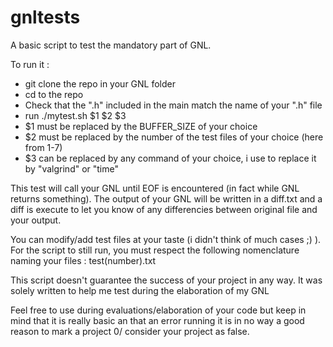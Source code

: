 # gnltests

A basic script to test the mandatory part of GNL.

To run it :

- git clone the repo in your GNL folder
- cd to the repo
- Check that the ".h" included in the main match the name of your ".h" file 
- run ./mytest.sh $1 $2 $3
- $1 must be replaced by the BUFFER_SIZE of your choice
- $2 must be replaced by the number of the test files of your choice (here from 1-7)
- $3 can be replaced by any command of your choice, i use to replace it by "valgrind" or "time"

This test will call your GNL until EOF is encountered (in fact while GNL returns something).
The output of your GNL will be written in a diff.txt and a diff is execute to let you know of any differencies between original file and your output.

You can modify/add test files at your taste (i didn't think of much cases ;) ). For the script to still run, you must respect the following nomenclature naming your files : test(number).txt

This script doesn't guarantee the success of your project in any way. It was solely written to help me test during the elaboration of my GNL

Feel free to use during evaluations/elaboration of your code but keep in mind that it is really basic an that an error running it is in no way a good reason to mark a project 0/ consider your project as false.
